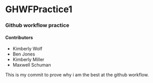 # GHWFPractice1

### Github workflow practice

#### Contributors

* Kimberly Wolf
* Ben Jones
* Kimberly Miller
* Maxwell Schuman

This is my commit to prove why i am the best at the github workflow.
